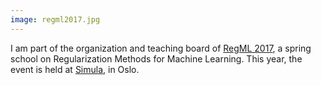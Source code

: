 ```yaml
---
image: regml2017.jpg
---
```


<p>I am part of the organization and teaching board of <a href="http://lcsl.mit.edu/courses/regml/regml2017/">RegML 2017</a>, a spring school on Regularization Methods for Machine Learning. This year, the event is held at <a href="https://www.simula.no/news/regml17-school-was-hosted-simula-may-02-06">Simula</a>, in Oslo.</p>
